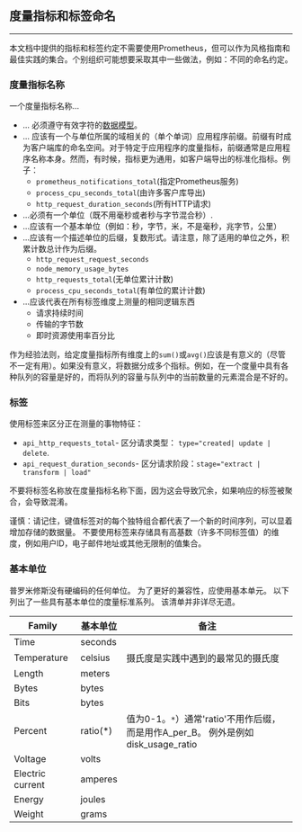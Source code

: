 ## 度量指标和标签命名
---
本文档中提供的指标和标签约定不需要使用Prometheus，但可以作为风格指南和最佳实践的集合。个别组织可能想要采取其中一些做法，例如：不同的命名约定。

### 度量指标名称
一个度量指标名称...

- ... 必须遵守有效字符的[数据模型](https://prometheus.io/docs/concepts/data_model/#metric-names-and-labels)。 
- ... 应该有一个与单位所属的域相关的（单个单词）应用程序前缀。前缀有时成为客户端库的命名空间。对于特定于应用程序的度量指标，前缀通常是应用程序名称本身。然而，有时候，指标更为通用，如客户端导出的标准化指标。例子：
     - `prometheus_notifications_total`(指定Prometheus服务)
     - `process_cpu_seconds_total`(由许多客户库导出)
     - `http_request_duration_seconds`(所有HTTP请求)
- ...必须有一个单位（既不用毫秒或者秒与字节混合秒）.
- ...应该有一个基本单位（例如：秒，字节，米，不是毫秒，兆字节，公里）
- ...应该有一个描述单位的后缀，复数形式。请注意，除了适用的单位之外，积累计数总计作为后缀。
     - `http_request_request_seconds`
     - `node_memory_usage_bytes`
     - `http_requests_total`(无单位累计计数)
     - `process_cpu_seconds_total`(有单位的累计计数)
- ...应该代表在所有标签维度上测量的相同逻辑东西
     - 请求持续时间
     - 传输的字节数
     - 即时资源使用率百分比

作为经验法则，给定度量指标所有维度上的`sum()`或`avg()`应该是有意义的（尽管不一定有用）。如果没有意义，将数据分成多个指标。例如，在一个度量中具有各种队列的容量是好的，而将队列的容量与队列中的当前数量的元素混合是不好的。

### 标签
使用标签来区分正在测量的事物特征：

- `api_http_requests_total`- 区分请求类型： `type="created| update | delete`.
- `api_request_duration_seconds`- 区分请求阶段：`stage="extract | transform | load"` 

不要将标签名称放在度量指标名称下面，因为这会导致冗余，如果响应的标签被聚合，会导致混淆。

谨慎：请记住，键值标签对的每个独特组合都代表了一个新的时间序列，可以显着增加存储的数据量。 不要使用标签来存储具有高基数（许多不同标签值）的维度，例如用户ID，电子邮件地址或其他无限制的值集合。

### 基本单位
普罗米修斯没有硬编码的任何单位。 为了更好的兼容性，应使用基本单元。 以下列出了一些具有基本单位的度量标准系列。 该清单并非详尽无遗。

|Family|基本单位 | 备注|
|---|---|---|
|Time | seconds |  | 
| Temperature | celsius | 摄氏度是实践中遇到的最常见的摄氏度 | 
| Length | meters | |
| Bytes | bytes | |
| Bits | bytes | | 
| Percent | ratio(*) | 值为0-1。`*`）通常'ratio'不用作后缀，而是用作A_per_B。 例外是例如disk_usage_ratio | 
| Voltage | volts | |
| Electric current | amperes | |
| Energy | joules | | 
| Weight | grams | | 
